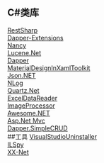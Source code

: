 ## C#类库
[RestSharp](https://github.com/restsharp/RestSharp)<br>
[Dapper-Extensions](https://github.com/tmsmith/Dapper-Extensions)<br>
[Nancy](https://github.com/NancyFx/Nancy)<br>
[Lucene.Net ](https://github.com/apache/lucenenet)<br>
[Dapper](https://github.com/StackExchange/dapper-dot-net)<br>
[MaterialDesignInXamlToolkit](https://github.com/ButchersBoy/MaterialDesignInXamlToolkit)<br>
[Json.NET](https://github.com/JamesNK/Newtonsoft.Json)<br>
[NLog](https://github.com/NLog/NLog)<br>
[Quartz.Net](https://github.com/quartznet/quartznet)<br>
[ExcelDataReader](https://github.com/ExcelDataReader/ExcelDataReader)<br>
[ImageProcessor](https://github.com/JimBobSquarePants/ImageProcessor)<br>
[Awesome.NET](https://github.com/quozd/awesome-dotnet)<br>
[Asp.Net Mvc](https://github.com/aspnet/Mvc)<br>
[Dapper.SimpleCRUD](https://github.com/ericdc1/Dapper.SimpleCRUD)<br>
##工具
[VisualStudioUninstaller](https://github.com/Microsoft/VisualStudioUninstaller)<br>
[ILSpy](https://github.com/icsharpcode/ILSpy)<br>
[XX-Net](https://github.com/XX-net/XX-Net)<br>


